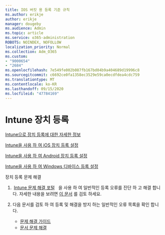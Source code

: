 ```yaml
---
title: IOS 버킷 용 등록 기준 규칙
ms.author: erikje
author: erikje
manager: dougeby
ms.audience: Admin
ms.topic: article
ms.service: o365-administration
ROBOTS: NOINDEX, NOFOLLOW
localization_priority: Normal
ms.collection: Adm_O365
ms.custom:
- "9000654"
- "2684"
ms.openlocfilehash: 7e549fe002b087fb167bd04b9a404689d19996c8
ms.sourcegitcommit: c6692ce0fa1358ec3529e59ca0ecdfdea4cdc759
ms.translationtype: MT
ms.contentlocale: ko-KR
ms.lasthandoff: 09/15/2020
ms.locfileid: "47784169"
---
```

# <a name="intune-device-enrollment"></a>Intune 장치 등록

[Intune으로 장치 등록에 대한 자세한 정보](https://docs.microsoft.com/intune/enrollment/device-enrollment)

[Intune을 사용 하 여 iOS 장치 등록 설정](https://docs.microsoft.com/intune/enrollment/ios-enroll)

[Intune을 사용 하 여 Android 장치 등록 설정](https://docs.microsoft.com/intune/android-enroll)

[Intune을 사용 하 여 Windows 디바이스 등록 설정](https://docs.microsoft.com/intune/windows-enroll)

장치 등록 문제 해결

1.  [Intune 문제 해결 포털](https://devicemanagement.microsoft.com/#blade/Microsoft_Intune_DeviceSettings/TroubleshootBlade)   을 사용 하 여 일반적인 등록 오류를 진단 하 고 해결 합니다. 자세한 내용을 보려면 [이 문서](https://docs.microsoft.com/intune/help-desk-operators) 를 검토 하세요.

2. 다음 문서를 검토 하 여 등록 및 해결을 방지 하는 일반적인 오류 목록을 확인 합니다.
    - [문제 해결 가이드](https://support.microsoft.com/help/4469913/troubleshooting-windows-device-enrollment-problems-in-microsoft-intune)
    - [문서 문제 해결](https://docs.microsoft.com/intune/troubleshoot-device-enrollment-in-intune)
